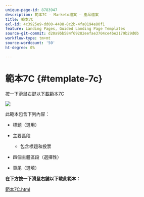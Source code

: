 ```yaml
---
unique-page-id: 8783947
description: 範本7C - Marketo檔案 — 產品檔案
title: 範本7C
exl-id: 4c3925e9-dd00-4488-8c2b-4fa0194e80f1
feature: Landing Pages, Guided Landing Page Templates
source-git-commit: d20a9bb584f69282eefae3704ce4be2179b29d0b
workflow-type: tm+mt
source-wordcount: '50'
ht-degree: 0%

---
```


# 範本7C {#template-7c}

按一下滑鼠右鍵以[下載範本7C](https://experienceleague.adobe.com/landing/marketo/lp-templates/template-7c.html)

![](assets/image2015-7-29-14-3a37-3a3.png)

此範本包含下列內容：

* 標題（選用）
* 主要區段

   * 包含標題和投票

* 四個主體區段（選擇性）
* 頁尾（選填）

**在下方按一下滑鼠右鍵以下載此範本：**

[範本7C.html](https://experienceleague.adobe.com/landing/marketo/lp-templates/template-7c.html)
